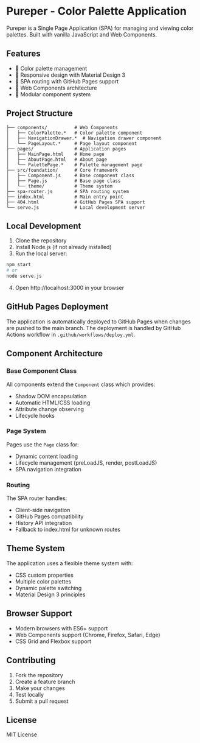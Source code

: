 # Pureper - Color Palette Application

Pureper is a Single Page Application (SPA) for managing and viewing color palettes. Built with vanilla JavaScript and Web Components.

## Features

- 🎨 Color palette management
- 📱 Responsive design with Material Design 3
- 🚀 SPA routing with GitHub Pages support
- 🎯 Web Components architecture
- 🔧 Modular component system

## Project Structure

```
├── components/          # Web Components
│   ├── ColorPalette.*   # Color palette component
│   ├── NavigationDrawer.*  # Navigation drawer component
│   └── PageLayout.*     # Page layout component
├── pages/               # Application pages
│   ├── MainPage.html    # Home page
│   ├── AboutPage.html   # About page
│   └── PalettePage.*    # Palette management page
├── src/foundation/      # Core framework
│   ├── Component.js     # Base component class
│   ├── Page.js          # Base page class
│   └── theme/           # Theme system
├── spa-router.js        # SPA routing system
├── index.html           # Main entry point
├── 404.html             # GitHub Pages SPA support
└── serve.js             # Local development server
```

## Local Development

1. Clone the repository
2. Install Node.js (if not already installed)
3. Run the local server:

```bash
npm start
# or
node serve.js
```

4. Open http://localhost:3000 in your browser

## GitHub Pages Deployment

The application is automatically deployed to GitHub Pages when changes are pushed to the main branch. The deployment is handled by GitHub Actions workflow in `.github/workflows/deploy.yml`.

## Component Architecture

### Base Component Class
All components extend the `Component` class which provides:
- Shadow DOM encapsulation
- Automatic HTML/CSS loading
- Attribute change observing
- Lifecycle hooks

### Page System
Pages use the `Page` class for:
- Dynamic content loading
- Lifecycle management (preLoadJS, render, postLoadJS)
- SPA navigation integration

### Routing
The SPA router handles:
- Client-side navigation
- GitHub Pages compatibility
- History API integration
- Fallback to index.html for unknown routes

## Theme System

The application uses a flexible theme system with:
- CSS custom properties
- Multiple color palettes
- Dynamic palette switching
- Material Design 3 principles

## Browser Support

- Modern browsers with ES6+ support
- Web Components support (Chrome, Firefox, Safari, Edge)
- CSS Grid and Flexbox support

## Contributing

1. Fork the repository
2. Create a feature branch
3. Make your changes
4. Test locally
5. Submit a pull request

## License

MIT License
